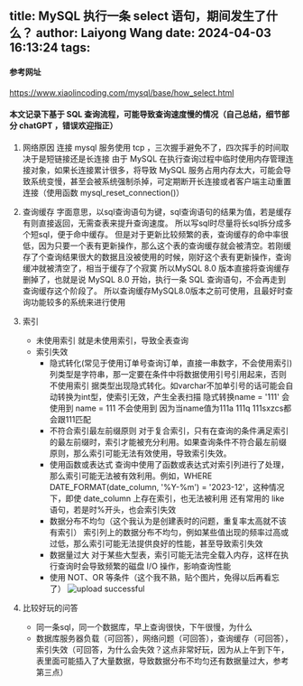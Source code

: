 title: MySQL 执行一条 select 语句，期间发生了什么？
author: Laiyong Wang
date: 2024-04-03 16:13:24
tags:
---
#### 参考网址
https://www.xiaolincoding.com/mysql/base/how_select.html
#### 本文记录下基于 SQL 查询流程，可能导致查询速度慢的情况（自己总结，细节部分 chatGPT ，错误欢迎指正）
1. 网络原因
  连接 mysql 服务使用 tcp ，三次握手避免不了，四次挥手的时间取决于是短链接还是长连接
  由于 MySQL 在执行查询过程中临时使用内存管理连接对象，如果长连接累计很多，将导致 MySQL 服务占用内存太大，可能会导致系统变慢，甚至会被系统强制杀掉，可定期断开长连接或者客户端主动重置连接（使用函数 mysql_reset_connection()）

2. 查询缓存
  字面意思，以sql查询语句为键，sql查询语句的结果为值，若是缓存有则直接返回，无需查表来提升查询速度。
  所以写sql时尽量将长sql拆分成多个短sql，便于命中缓存。
  但是对于更新比较频繁的表，查询缓存的命中率很低，因为只要一个表有更新操作，那么这个表的查询缓存就会被清空。若刚缓存了个查询结果很大的数据且没被使用的时候，刚好这个表有更新操作，查询缓冲就被清空了，相当于缓存了个寂寞
  所以MySQL 8.0 版本直接将查询缓存删掉了，也就是说 MySQL 8.0 开始，执行一条 SQL 查询语句，不会再走到查询缓存这个阶段了。
  所以查询缓存MySQL8.0版本之前可使用，且最好时查询功能较多的系统来进行使用

3. 索引
   - 未使用索引
   就是未使用索引，导致全表查询
   - 索引失效
      - 隐式转化(常见于使用订单号查询订单，直接一串数字，不会使用索引)
      列类型是字符串，那一定要在条件中将数据使用引号引用起来，否则不使用索引
      据类型出现隐式转化。如varchar不加单引号的话可能会自动转换为int型，使索引无效，产生全表扫描
      隐式转换name = '111' 会使用到 name = 111 不会使用到
      因为当name值为111a 111q 111sxzcs都会跟111匹配
      - 不符合索引最左前缀原则
      对于复合索引，只有在查询的条件满足索引的最左前缀时，索引才能被充分利用。如果查询条件不符合最左前缀原则，那么索引可能无法有效使用，导致索引失效。
      - 使用函数或表达式
      查询中使用了函数或表达式对索引列进行了处理，那么索引可能无法被有效利用。例如，WHERE DATE_FORMAT(date_column, '%Y-%m') = '2023-12'，这种情况下，即使 date_column 上存在索引，也无法被利用
      还有常用的 like 语句，若是时%开头，也会索引失效
      - 数据分布不均匀（这个我认为是创建表时的问题，重复率太高就不该有索引）
      索引列上的数据分布不均匀，例如某些值出现的频率过高或过低，那么索引可能无法提供良好的性能，甚至导致索引失效
      - 数据量过大
      对于某些大型表，索引可能无法完全载入内存，这样在执行查询时会导致频繁的磁盘 I/O 操作，影响查询性能
      - 使用 NOT、OR 等条件（这个我不熟，贴个图片，免得以后再看忘了）
		 ![upload successful](/images/pasted-35.png)

4. 比较好玩的问答
	- 同一条sql，同一个数据库，早上查询很快，下午很慢，为什么
    - 数据库服务器负载（可回答），网络问题（可回答），查询缓存（可回答），索引失效（可回答，为什么会失效？这点非常好玩，因为从上午到下午，表里面可能插入了大量数据，导致数据分布不均匀还有数据量过大，参考第三点）